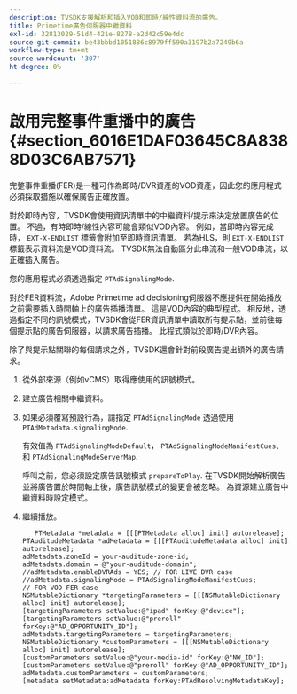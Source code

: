 ```yaml
---
description: TVSDK支援解析和插入VOD和即時/線性資料流的廣告。
title: Primetime廣告伺服器中繼資料
exl-id: 32813029-51d4-421e-8278-a2d42c59e4dc
source-git-commit: be43bbbd1051886c8979ff590a3197b2a7249b6a
workflow-type: tm+mt
source-wordcount: '307'
ht-degree: 0%

---
```


# 啟用完整事件重播中的廣告 {#section_6016E1DAF03645C8A8388D03C6AB7571}

完整事件重播(FER)是一種可作為即時/DVR資產的VOD資產，因此您的應用程式必須採取措施以確保廣告正確放置。

對於即時內容，TVSDK會使用資訊清單中的中繼資料/提示來決定放置廣告的位置。 不過，有時即時/線性內容可能會類似VOD內容。 例如，當即時內容完成時， `EXT-X-ENDLIST` 標籤會附加至即時資訊清單。 若為HLS，則 `EXT-X-ENDLIST` 標籤表示資料流是VOD資料流。 TVSDK無法自動區分此串流和一般VOD串流，以正確插入廣告。

您的應用程式必須透過指定 `PTAdSignalingMode`.

對於FER資料流，Adobe Primetime ad decisioning伺服器不應提供在開始播放之前需要插入時間軸上的廣告插播清單。 這是VOD內容的典型程式。 相反地，透過指定不同的訊號模式，TVSDK會從FER資訊清單中讀取所有提示點，並前往每個提示點的廣告伺服器，以請求廣告插播。 此程式類似於即時/DVR內容。

除了與提示點關聯的每個請求之外，TVSDK還會針對前段廣告提出額外的廣告請求。

1. 從外部來源（例如vCMS）取得應使用的訊號模式。
1. 建立廣告相關中繼資料。
1. 如果必須覆寫預設行為，請指定 `PTAdSignalingMode` 透過使用 `PTAdMetadata.signalingMode`.

   有效值為 `PTAdSignalingModeDefault`， `PTAdSignalingModeManifestCues`、和 `PTAdSignalingModeServerMap`.

   呼叫之前，您必須設定廣告訊號模式 `prepareToPlay`. 在TVSDK開始解析廣告並將廣告置於時間軸上後，廣告訊號模式的變更會被忽略。 為資源建立廣告中繼資料時設定模式。

1. 繼續播放。

   ```
      PTMetadata *metadata = [[[PTMetadata alloc] init] autorelease]; 
   PTAuditudeMetadata *adMetadata = [[[PTAuditudeMetadata alloc] init] autorelease]; 
   adMetadata.zoneId = your-auditude-zone-id; 
   adMetadata.domain = @"your-auditude-domain"; 
   //adMetadata.enableDVRAds = YES; // FOR LIVE DVR case 
   //adMetadata.signalingMode = PTAdSignalingModeManifestCues;  
   // FOR VOD FER case 
   NSMutableDictionary *targetingParameters = [[[NSMutableDictionary alloc] init] autorelease]; 
   [targetingParameters setValue:@"ipad" forKey:@"device"]; 
   [targetingParameters setValue:@"preroll" forKey:@"AD_OPPORTUNITY_ID"]; 
   adMetadata.targetingParameters = targetingParameters; 
   NSMutableDictionary *customParameters = [[[NSMutableDictionary alloc] init] autorelease]; 
   [customParameters setValue:@"your-media-id" forKey:@"NW_ID"]; 
   [customParameters setValue:@"preroll" forKey:@"AD_OPPORTUNITY_ID"]; 
   adMetadata.customParameters = customParameters; 
   [metadata setMetadata:adMetadata forKey:PTAdResolvingMetadataKey]; 
   ```
